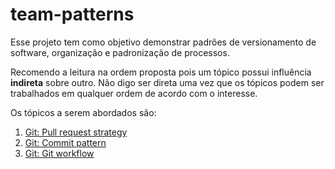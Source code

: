 # team-patterns

Esse projeto tem como objetivo demonstrar padrões de versionamento de software, organização e padronização de processos.

Recomendo a leitura na ordem proposta pois um tópico possui influência **indireta** sobre outro. Não digo ser direta uma vez que os tópicos podem ser trabalhados em qualquer ordem de acordo com o interesse.

Os tópicos a serem abordados são:

1. [Git: Pull request strategy](/git/pull-request-strategy.md)
2. [Git: Commit pattern](/git/commit-pattern.md)
3. [Git: Git workflow](/git/git-workflow.md)
